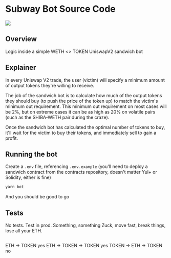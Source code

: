 # Subway Bot Source Code

![](https://miro.medium.com/max/1000/0*iZt4rdLLAd8F-IwQ.jpg)

## Overview

Logic inside a simple WETH <> TOKEN UniswapV2 sandwich bot

## Explainer

In every Uniswap V2 trade, the user (victim) will specify a minimum amount of output tokens they're willing to receive.

The job of the sandwich bot is to calculate how much of the output tokens they should buy (to push the price of the token up) to match the victim's minimum out requirement. This minimum out requirement on most cases will be 2%, but on extreme cases it can be as high as 20% on volatile pairs (such as the SHIBA-WETH pair during the craze).

Once the sandwich bot has calculated the optimal number of tokens to buy, it'll wait for the victim to buy their tokens, and immediately sell to gain a profit.

## Running the bot

Create a `.env` file, referencing `.env.example` (you'll need to deploy a sandwich contract from the contracts repository, doesn't matter Yul+ or Solidity, either is fine)

```bash
yarn bot
```

And you should be good to go


## Tests

No tests. Test in prod. Something, something Zuck, move fast, break things, lose all your ETH.

##
ETH -> TOKEN yes
ETH -> TOKEN -> TOKEN yes
TOKEN -> ETH -> TOKEN no